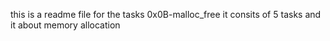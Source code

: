 this is a readme file for the tasks 0x0B-malloc_free it consits of 5 tasks and it about memory allocation 